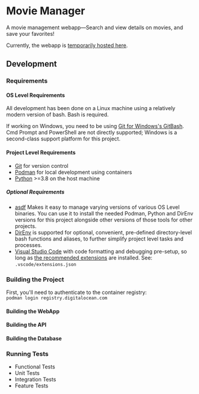 # Movie Manager

A movie management webapp—Search and view details on movies, and save your favorites!

Currently, the webapp is [temporarily hosted here]().

## Development

### Requirements

#### OS Level Requirements

All development has been done on a Linux machine using a relatively modern version of bash. Bash is required.

If working on Windows, you need to be using [Git for Windows's GitBash](https://git-scm.com/downloads/win). Cmd Prompt and PowerShell are not directly supported; Windows is a second-class support platform for this project.

#### Project Level Requirements

- [Git](https://git-scm.com/downloads/) for version control
- [Podman](https://podman.io/docs/installation) for local development using containers
- [Python](https://www.python.org/downloads/) >=3.8 on the host machine

##### Optional Requirements

- [asdf](https://asdf-vm.com/guide/getting-started.html#getting-started) Makes it easy to manage varying versions of various OS Level binaries. You can use it to install the needed Podman, Python and DirEnv versions for this project alongside other versions of those tools for other projects.
- [DirEnv](https://direnv.net/docs/installation.html) is supported for optional, convenient, pre-defined directory-level bash functions and aliases, to further simplify project level tasks and processes.
- [Visual Studio Code](https://code.visualstudio.com/Download) with code formatting and debugging pre-setup, so long as [the recommended extensions](.vscode/extensions.json) are installed. See: `.vscode/extensions.json`

### Building the Project

First, you'll need to authenticate to the container registry:  
`podman login registry.digitalocean.com`

#### Building the WebApp



#### Building the API

#### Building the Database

### Running Tests

- Functional Tests
- Unit Tests
- Integration Tests
- Feature Tests
